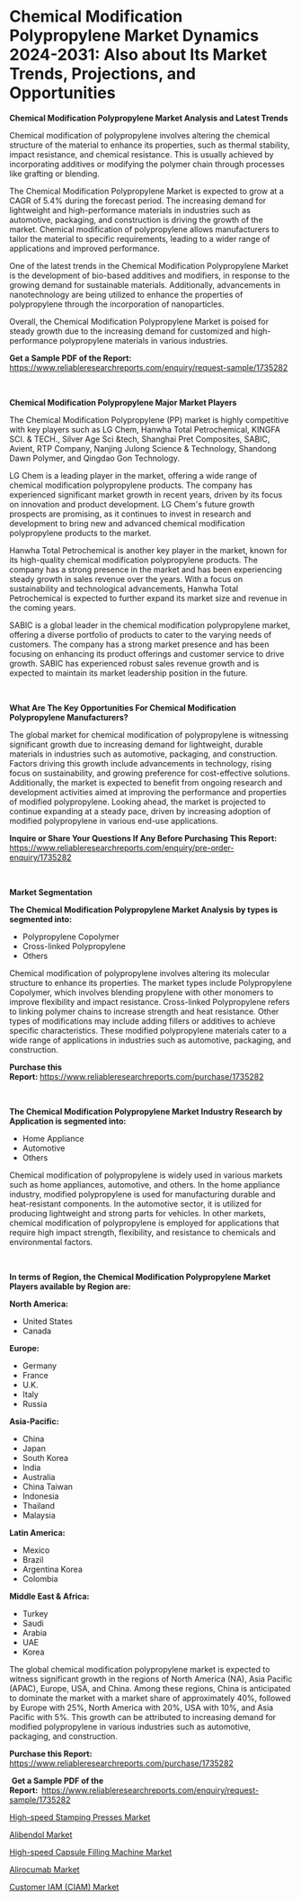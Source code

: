 <p><h1>Chemical Modification Polypropylene Market Dynamics 2024-2031: Also about Its Market Trends, Projections, and Opportunities</h1></p><p><strong>Chemical Modification Polypropylene Market Analysis and Latest Trends</strong></p>
<p><p>Chemical modification of polypropylene involves altering the chemical structure of the material to enhance its properties, such as thermal stability, impact resistance, and chemical resistance. This is usually achieved by incorporating additives or modifying the polymer chain through processes like grafting or blending.</p><p>The Chemical Modification Polypropylene Market is expected to grow at a CAGR of 5.4% during the forecast period. The increasing demand for lightweight and high-performance materials in industries such as automotive, packaging, and construction is driving the growth of the market. Chemical modification of polypropylene allows manufacturers to tailor the material to specific requirements, leading to a wider range of applications and improved performance.</p><p>One of the latest trends in the Chemical Modification Polypropylene Market is the development of bio-based additives and modifiers, in response to the growing demand for sustainable materials. Additionally, advancements in nanotechnology are being utilized to enhance the properties of polypropylene through the incorporation of nanoparticles.</p><p>Overall, the Chemical Modification Polypropylene Market is poised for steady growth due to the increasing demand for customized and high-performance polypropylene materials in various industries.</p></p>
<p><strong>Get a Sample PDF of the Report:&nbsp;</strong> <a href="https://www.reliableresearchreports.com/enquiry/request-sample/1735282">https://www.reliableresearchreports.com/enquiry/request-sample/1735282</a></p>
<p>&nbsp;</p>
<p><strong>Chemical Modification Polypropylene Major Market Players</strong></p>
<p><p>The Chemical Modification Polypropylene (PP) market is highly competitive with key players such as LG Chem, Hanwha Total Petrochemical, KINGFA SCI. & TECH., Silver Age Sci &tech, Shanghai Pret Composites, SABIC, Avient, RTP Company, Nanjing Julong Science & Technology, Shandong Dawn Polymer, and Qingdao Gon Technology.</p><p>LG Chem is a leading player in the market, offering a wide range of chemical modification polypropylene products. The company has experienced significant market growth in recent years, driven by its focus on innovation and product development. LG Chem's future growth prospects are promising, as it continues to invest in research and development to bring new and advanced chemical modification polypropylene products to the market.</p><p>Hanwha Total Petrochemical is another key player in the market, known for its high-quality chemical modification polypropylene products. The company has a strong presence in the market and has been experiencing steady growth in sales revenue over the years. With a focus on sustainability and technological advancements, Hanwha Total Petrochemical is expected to further expand its market size and revenue in the coming years.</p><p>SABIC is a global leader in the chemical modification polypropylene market, offering a diverse portfolio of products to cater to the varying needs of customers. The company has a strong market presence and has been focusing on enhancing its product offerings and customer service to drive growth. SABIC has experienced robust sales revenue growth and is expected to maintain its market leadership position in the future.</p></p>
<p>&nbsp;</p>
<p><strong>What Are The Key Opportunities For Chemical Modification Polypropylene Manufacturers?</strong></p>
<p><p>The global market for chemical modification of polypropylene is witnessing significant growth due to increasing demand for lightweight, durable materials in industries such as automotive, packaging, and construction. Factors driving this growth include advancements in technology, rising focus on sustainability, and growing preference for cost-effective solutions. Additionally, the market is expected to benefit from ongoing research and development activities aimed at improving the performance and properties of modified polypropylene. Looking ahead, the market is projected to continue expanding at a steady pace, driven by increasing adoption of modified polypropylene in various end-use applications.</p></p>
<p><strong>Inquire or Share Your Questions If Any Before Purchasing This Report:</strong> <a href="https://www.reliableresearchreports.com/enquiry/pre-order-enquiry/1735282">https://www.reliableresearchreports.com/enquiry/pre-order-enquiry/1735282</a></p>
<p>&nbsp;</p>
<p><strong>Market Segmentation</strong></p>
<p><strong>The Chemical Modification Polypropylene Market Analysis by types is segmented into:</strong></p>
<p><ul><li>Polypropylene Copolymer</li><li>Cross-linked Polypropylene</li><li>Others</li></ul></p>
<p><p>Chemical modification of polypropylene involves altering its molecular structure to enhance its properties. The market types include Polypropylene Copolymer, which involves blending propylene with other monomers to improve flexibility and impact resistance. Cross-linked Polypropylene refers to linking polymer chains to increase strength and heat resistance. Other types of modifications may include adding fillers or additives to achieve specific characteristics. These modified polypropylene materials cater to a wide range of applications in industries such as automotive, packaging, and construction.</p></p>
<p><strong>Purchase this Report:&nbsp;</strong><a href="https://www.reliableresearchreports.com/purchase/1735282">https://www.reliableresearchreports.com/purchase/1735282</a></p>
<p>&nbsp;</p>
<p><strong>The Chemical Modification Polypropylene Market Industry Research by Application is segmented into:</strong></p>
<p><ul><li>Home Appliance</li><li>Automotive</li><li>Others</li></ul></p>
<p><p>Chemical modification of polypropylene is widely used in various markets such as home appliances, automotive, and others. In the home appliance industry, modified polypropylene is used for manufacturing durable and heat-resistant components. In the automotive sector, it is utilized for producing lightweight and strong parts for vehicles. In other markets, chemical modification of polypropylene is employed for applications that require high impact strength, flexibility, and resistance to chemicals and environmental factors.</p></p>
<p>&nbsp;</p>
<p><strong>In terms of Region, the Chemical Modification Polypropylene Market Players available by Region are:</strong></p>
<p>
    <p> <strong> North America: </strong>
        <ul>
            <li>United States</li>
            <li>Canada</li>
        </ul>
        </p> 
    <p> <strong> Europe: </strong>
        <ul>
            <li>Germany</li>
            <li>France</li>
            <li>U.K.</li>
            <li>Italy</li>
            <li>Russia</li>
        </ul>
        </p> 
    <p> <strong> Asia-Pacific: </strong>
        <ul>
            <li>China</li>
            <li>Japan</li>
            <li>South Korea</li>
            <li>India</li>
            <li>Australia</li>
            <li>China Taiwan</li>
            <li>Indonesia</li>
            <li>Thailand</li>
            <li>Malaysia</li>
        </ul>
        </p> 
    <p> <strong> Latin America: </strong>
        <ul>
            <li>Mexico</li>
            <li>Brazil</li>
            <li>Argentina Korea</li>
            <li>Colombia</li>
        </ul>
        </p> 
    <p> <strong> Middle East & Africa: </strong>
        <ul>
            <li>Turkey</li>
            <li>Saudi</li>
            <li>Arabia</li>
            <li>UAE</li>
            <li>Korea</li>
        </ul>
    </p>
    </p>
<p><p>The global chemical modification polypropylene market is expected to witness significant growth in the regions of North America (NA), Asia Pacific (APAC), Europe, USA, and China. Among these regions, China is anticipated to dominate the market with a market share of approximately 40%, followed by Europe with 25%, North America with 20%, USA with 10%, and Asia Pacific with 5%. This growth can be attributed to increasing demand for modified polypropylene in various industries such as automotive, packaging, and construction.</p></p>
<p><strong>Purchase this Report: </strong><a href="https://www.reliableresearchreports.com/purchase/1735282">https://www.reliableresearchreports.com/purchase/1735282</a></p>
<p>&nbsp;<strong>Get a Sample PDF of the Report:&nbsp;&nbsp;</strong><a href="https://www.reliableresearchreports.com/enquiry/request-sample/1735282">https://www.reliableresearchreports.com/enquiry/request-sample/1735282</a></p>
<p><strong></strong></p>
<p><p><a href="https://github.com/elizabethdagraca/Market-Research-Report-List-2/blob/main/high-speed-stamping-presses-market.md">High-speed Stamping Presses Market</a></p><p><a href="https://medium.com/@joanobrien1990/decoding-alibendol-market-metrics-market-share-trends-and-growth-patterns-ada682b62ee2">Alibendol Market</a></p><p><a href="https://issuu.com/reportprime-2/docs/high-speed-capsule-filling-machine-market-size-203">High-speed Capsule Filling Machine Market</a></p><p><a href="https://medium.com/@joanobrien1990/alirocumab-market-exploring-market-share-market-trends-and-future-growth-0d94c7d87931">Alirocumab Market</a></p><p><a href="https://github.com/santosh758595/Market-Research-Report-List-3/blob/main/customer-iam-ciam-market.md">Customer IAM (CIAM) Market</a></p></p>